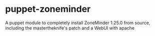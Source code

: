 puppet-zoneminder
=================

A puppet module to completely install ZoneMinder 1.25.0 from source, including the mastertheknife's patch and a WebUI with apache